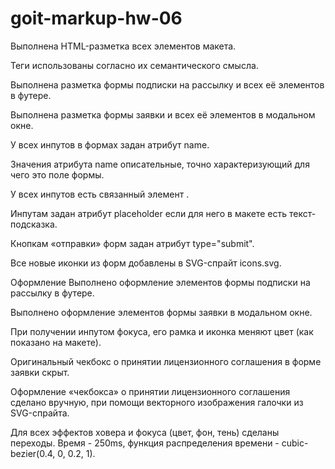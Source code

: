 # goit-markup-hw-06

Выполнена HTML-разметка всех элементов макета.

Теги использованы согласно их семантического смысла.

Выполнена разметка формы подписки на рассылку и всех её элементов в футере.

Выполнена разметка формы заявки и всех её элементов в модальном окне.

У всех инпутов в формах задан атрибут name.

Значения атрибута name описательные, точно характеризующий для чего это поле формы.

У всех инпутов есть связанный элемент <label>.

Инпутам задан атрибут placeholder если для него в макете есть текст-подсказка.

Кнопкам «отправки» форм задан атрибут type="submit".

Все новые иконки из форм добавлены в SVG-спрайт icons.svg.

Оформление
Выполнено оформление элементов формы подписки на рассылку в футере.

Выполнено оформление элементов формы заявки в модальном окне.

При получении инпутом фокуса, его рамка и иконка меняют цвет (как показано на макете).

Оригинальный чекбокс о принятии лицензионного соглашения в форме заявки скрыт.

Оформление «чекбокса» о принятии лицензионного соглашения сделано вручную, при помощи векторного изображения галочки из SVG-спрайта.

Для всех эффектов ховера и фокуса (цвет, фон, тень) сделаны переходы. Время - 250ms, функция распределения времени - cubic-bezier(0.4, 0, 0.2, 1).
